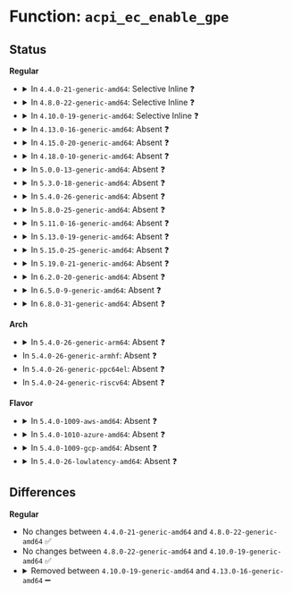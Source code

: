 # Function: <code>acpi_ec_enable_gpe</code>

## Status
<b>Regular</b>
<ul>
<li>
<details>
<summary>In <code>4.4.0-21-generic-amd64</code>: Selective Inline ❓</summary>

```c
void acpi_ec_enable_gpe(struct acpi_ec * ec, bool open)
```

```json
{
  "name": "acpi_ec_enable_gpe",
  "collision_type": "Unique Static",
  "inline_type": "Selective",
  "funcs": [
    {
      "addr": 18446744071583578173,
      "name": "acpi_ec_enable_gpe",
      "external": false,
      "loc": "drivers/acpi/ec.c:317",
      "file": "drivers/acpi/ec.c",
      "inline": "declared, inlined",
      "caller_inline": [],
      "caller_func": [
        "drivers/acpi/ec.c:acpi_ec_start",
        "drivers/acpi/ec.c:acpi_ec_transaction",
        "drivers/acpi/ec.c:acpi_ec_transaction"
      ]
    }
  ],
  "symbols": [
    {
      "addr": 18446744071583578173,
      "name": "acpi_ec_enable_gpe",
      "section": ".text",
      "bind": "STB_LOCAL",
      "size": 151
    }
  ]
}
```
</details>
</li>
<li>
<details>
<summary>In <code>4.8.0-22-generic-amd64</code>: Selective Inline ❓</summary>

```c
void acpi_ec_enable_gpe(struct acpi_ec * ec, bool open)
```

```json
{
  "name": "acpi_ec_enable_gpe",
  "collision_type": "Unique Static",
  "inline_type": "Selective",
  "funcs": [
    {
      "addr": 18446744071583900726,
      "name": "acpi_ec_enable_gpe",
      "external": false,
      "loc": "drivers/acpi/ec.c:322",
      "file": "drivers/acpi/ec.c",
      "inline": "declared, inlined",
      "caller_inline": [],
      "caller_func": [
        "drivers/acpi/ec.c:ec_install_handlers",
        "drivers/acpi/ec.c:acpi_ec_transaction",
        "drivers/acpi/ec.c:acpi_ec_submit_request"
      ]
    }
  ],
  "symbols": [
    {
      "addr": 18446744071583900726,
      "name": "acpi_ec_enable_gpe",
      "section": ".text",
      "bind": "STB_LOCAL",
      "size": 151
    }
  ]
}
```
</details>
</li>
<li>
<details>
<summary>In <code>4.10.0-19-generic-amd64</code>: Selective Inline ❓</summary>

```c
void acpi_ec_enable_gpe(struct acpi_ec * ec, bool open)
```

```json
{
  "name": "acpi_ec_enable_gpe",
  "collision_type": "Unique Static",
  "inline_type": "Selective",
  "funcs": [
    {
      "addr": 18446744071584041234,
      "name": "acpi_ec_enable_gpe",
      "external": false,
      "loc": "drivers/acpi/ec.c:353",
      "file": "drivers/acpi/ec.c",
      "inline": "declared, inlined",
      "caller_inline": [],
      "caller_func": [
        "drivers/acpi/ec.c:ec_install_handlers",
        "drivers/acpi/ec.c:acpi_ec_transaction",
        "drivers/acpi/ec.c:acpi_ec_submit_request"
      ]
    }
  ],
  "symbols": [
    {
      "addr": 18446744071584041234,
      "name": "acpi_ec_enable_gpe",
      "section": ".text",
      "bind": "STB_LOCAL",
      "size": 151
    }
  ]
}
```
</details>
</li>
<li>
<details>
<summary>In <code>4.13.0-16-generic-amd64</code>: Absent ❓</summary>

```json
{
  "name": "acpi_ec_enable_gpe",
  "collision_type": "Unique Static",
  "inline_type": "Full",
  "funcs": [
    {
      "addr": 18446744071584103091,
      "name": "acpi_ec_enable_gpe",
      "external": false,
      "loc": "drivers/acpi/ec.c:357",
      "file": "drivers/acpi/ec.c",
      "inline": "declared, inlined",
      "caller_inline": [
        "drivers/acpi/ec.c:ec_install_handlers",
        "drivers/acpi/ec.c:acpi_ec_submit_request"
      ],
      "caller_func": []
    }
  ],
  "symbols": []
}
```
</details>
</li>
<li>
<details>
<summary>In <code>4.15.0-20-generic-amd64</code>: Absent ❓</summary>

```json
{
  "name": "acpi_ec_enable_gpe",
  "collision_type": "Unique Static",
  "inline_type": "Full",
  "funcs": [
    {
      "addr": 18446744071584374579,
      "name": "acpi_ec_enable_gpe",
      "external": false,
      "loc": "drivers/acpi/ec.c:356",
      "file": "drivers/acpi/ec.c",
      "inline": "declared, inlined",
      "caller_inline": [
        "drivers/acpi/ec.c:ec_install_handlers",
        "drivers/acpi/ec.c:acpi_ec_submit_request"
      ],
      "caller_func": []
    }
  ],
  "symbols": []
}
```
</details>
</li>
<li>
<details>
<summary>In <code>4.18.0-10-generic-amd64</code>: Absent ❓</summary>

```json
{
  "name": "acpi_ec_enable_gpe",
  "collision_type": "Unique Static",
  "inline_type": "Full",
  "funcs": [
    {
      "addr": 18446744071584592714,
      "name": "acpi_ec_enable_gpe",
      "external": false,
      "loc": "drivers/acpi/ec.c:356",
      "file": "drivers/acpi/ec.c",
      "inline": "declared, inlined",
      "caller_inline": [
        "drivers/acpi/ec.c:ec_install_handlers",
        "drivers/acpi/ec.c:acpi_ec_submit_request"
      ],
      "caller_func": []
    }
  ],
  "symbols": []
}
```
</details>
</li>
<li>
<details>
<summary>In <code>5.0.0-13-generic-amd64</code>: Absent ❓</summary>

```json
{
  "name": "acpi_ec_enable_gpe",
  "collision_type": "Unique Static",
  "inline_type": "Full",
  "funcs": [
    {
      "addr": 18446744071584693050,
      "name": "acpi_ec_enable_gpe",
      "external": false,
      "loc": "drivers/acpi/ec.c:356",
      "file": "drivers/acpi/ec.c",
      "inline": "declared, inlined",
      "caller_inline": [
        "drivers/acpi/ec.c:ec_install_handlers",
        "drivers/acpi/ec.c:acpi_ec_submit_request"
      ],
      "caller_func": []
    }
  ],
  "symbols": []
}
```
</details>
</li>
<li>
<details>
<summary>In <code>5.3.0-18-generic-amd64</code>: Absent ❓</summary>

```json
{
  "name": "acpi_ec_enable_gpe",
  "collision_type": "Unique Static",
  "inline_type": "Full",
  "funcs": [
    {
      "addr": 18446744071584893926,
      "name": "acpi_ec_enable_gpe",
      "external": false,
      "loc": "drivers/acpi/ec.c:346",
      "file": "drivers/acpi/ec.c",
      "inline": "declared, inlined",
      "caller_inline": [
        "drivers/acpi/ec.c:ec_install_handlers",
        "drivers/acpi/ec.c:acpi_ec_submit_request"
      ],
      "caller_func": []
    }
  ],
  "symbols": []
}
```
</details>
</li>
<li>
<details>
<summary>In <code>5.4.0-26-generic-amd64</code>: Absent ❓</summary>

```json
{
  "name": "acpi_ec_enable_gpe",
  "collision_type": "Unique Static",
  "inline_type": "Full",
  "funcs": [
    {
      "addr": 18446744071585029670,
      "name": "acpi_ec_enable_gpe",
      "external": false,
      "loc": "drivers/acpi/ec.c:348",
      "file": "drivers/acpi/ec.c",
      "inline": "declared, inlined",
      "caller_inline": [
        "drivers/acpi/ec.c:ec_install_handlers",
        "drivers/acpi/ec.c:acpi_ec_submit_request"
      ],
      "caller_func": []
    }
  ],
  "symbols": []
}
```
</details>
</li>
<li>
<details>
<summary>In <code>5.8.0-25-generic-amd64</code>: Absent ❓</summary>

```json
{
  "name": "acpi_ec_enable_gpe",
  "collision_type": "Unique Static",
  "inline_type": "Full",
  "funcs": [
    {
      "addr": 18446744071585730993,
      "name": "acpi_ec_enable_gpe",
      "external": false,
      "loc": "drivers/acpi/ec.c:346",
      "file": "drivers/acpi/ec.c",
      "inline": "declared, inlined",
      "caller_inline": [
        "drivers/acpi/ec.c:ec_install_handlers",
        "drivers/acpi/ec.c:acpi_ec_start",
        "drivers/acpi/ec.c:acpi_ec_transaction_unlocked"
      ],
      "caller_func": []
    }
  ],
  "symbols": []
}
```
</details>
</li>
<li>
<details>
<summary>In <code>5.11.0-16-generic-amd64</code>: Absent ❓</summary>

```json
{
  "name": "acpi_ec_enable_gpe",
  "collision_type": "Unique Static",
  "inline_type": "Full",
  "funcs": [
    {
      "addr": 18446744071585853155,
      "name": "acpi_ec_enable_gpe",
      "external": false,
      "loc": "drivers/acpi/ec.c:346",
      "file": "drivers/acpi/ec.c",
      "inline": "declared, inlined",
      "caller_inline": [
        "drivers/acpi/ec.c:ec_install_handlers",
        "drivers/acpi/ec.c:acpi_ec_start",
        "drivers/acpi/ec.c:acpi_ec_transaction_unlocked"
      ],
      "caller_func": []
    }
  ],
  "symbols": []
}
```
</details>
</li>
<li>
<details>
<summary>In <code>5.13.0-19-generic-amd64</code>: Absent ❓</summary>

```json
{
  "name": "acpi_ec_enable_gpe",
  "collision_type": "Unique Static",
  "inline_type": "Full",
  "funcs": [
    {
      "addr": 18446744071585731827,
      "name": "acpi_ec_enable_gpe",
      "external": false,
      "loc": "drivers/acpi/ec.c:347",
      "file": "drivers/acpi/ec.c",
      "inline": "declared, inlined",
      "caller_inline": [
        "drivers/acpi/ec.c:ec_install_handlers",
        "drivers/acpi/ec.c:acpi_ec_start",
        "drivers/acpi/ec.c:acpi_ec_transaction_unlocked"
      ],
      "caller_func": []
    }
  ],
  "symbols": []
}
```
</details>
</li>
<li>
<details>
<summary>In <code>5.15.0-25-generic-amd64</code>: Absent ❓</summary>

```json
{
  "name": "acpi_ec_enable_gpe",
  "collision_type": "Unique Static",
  "inline_type": "Full",
  "funcs": [
    {
      "addr": 18446744071586213761,
      "name": "acpi_ec_enable_gpe",
      "external": false,
      "loc": "drivers/acpi/ec.c:348",
      "file": "drivers/acpi/ec.c",
      "inline": "declared, inlined",
      "caller_inline": [
        "drivers/acpi/ec.c:ec_install_handlers",
        "drivers/acpi/ec.c:ec_install_handlers",
        "drivers/acpi/ec.c:acpi_ec_start",
        "drivers/acpi/ec.c:acpi_ec_start",
        "drivers/acpi/ec.c:acpi_ec_transaction_unlocked",
        "drivers/acpi/ec.c:acpi_ec_transaction_unlocked"
      ],
      "caller_func": []
    }
  ],
  "symbols": []
}
```
</details>
</li>
<li>
<details>
<summary>In <code>5.19.0-21-generic-amd64</code>: Absent ❓</summary>

```json
{
  "name": "acpi_ec_enable_gpe",
  "collision_type": "Unique Static",
  "inline_type": "Full",
  "funcs": [
    {
      "addr": 18446744071587451059,
      "name": "acpi_ec_enable_gpe",
      "external": false,
      "loc": "drivers/acpi/ec.c:344",
      "file": "drivers/acpi/ec.c",
      "inline": "declared, inlined",
      "caller_inline": [
        "drivers/acpi/ec.c:ec_install_handlers",
        "drivers/acpi/ec.c:ec_install_handlers",
        "drivers/acpi/ec.c:acpi_ec_start",
        "drivers/acpi/ec.c:acpi_ec_start",
        "drivers/acpi/ec.c:acpi_ec_transaction_unlocked",
        "drivers/acpi/ec.c:acpi_ec_transaction_unlocked"
      ],
      "caller_func": []
    }
  ],
  "symbols": []
}
```
</details>
</li>
<li>
<details>
<summary>In <code>6.2.0-20-generic-amd64</code>: Absent ❓</summary>

```json
{
  "name": "acpi_ec_enable_gpe",
  "collision_type": "Unique Static",
  "inline_type": "Full",
  "funcs": [
    {
      "addr": 18446744071588713013,
      "name": "acpi_ec_enable_gpe",
      "external": false,
      "loc": "drivers/acpi/ec.c:345",
      "file": "drivers/acpi/ec.c",
      "inline": "declared, inlined",
      "caller_inline": [
        "drivers/acpi/ec.c:ec_install_handlers",
        "drivers/acpi/ec.c:ec_install_handlers",
        "drivers/acpi/ec.c:acpi_ec_unmask_events",
        "drivers/acpi/ec.c:acpi_ec_unmask_events",
        "drivers/acpi/ec.c:acpi_ec_submit_request",
        "drivers/acpi/ec.c:acpi_ec_submit_request"
      ],
      "caller_func": []
    }
  ],
  "symbols": []
}
```
</details>
</li>
<li>
<details>
<summary>In <code>6.5.0-9-generic-amd64</code>: Absent ❓</summary>

```json
{
  "name": "acpi_ec_enable_gpe",
  "collision_type": "Unique Static",
  "inline_type": "Full",
  "funcs": [
    {
      "addr": 18446744071589001245,
      "name": "acpi_ec_enable_gpe",
      "external": false,
      "loc": "drivers/acpi/ec.c:345",
      "file": "drivers/acpi/ec.c",
      "inline": "declared, inlined",
      "caller_inline": [
        "drivers/acpi/ec.c:ec_install_handlers",
        "drivers/acpi/ec.c:ec_install_handlers",
        "drivers/acpi/ec.c:acpi_ec_unmask_events",
        "drivers/acpi/ec.c:acpi_ec_unmask_events",
        "drivers/acpi/ec.c:acpi_ec_submit_request",
        "drivers/acpi/ec.c:acpi_ec_submit_request"
      ],
      "caller_func": []
    }
  ],
  "symbols": []
}
```
</details>
</li>
<li>
<details>
<summary>In <code>6.8.0-31-generic-amd64</code>: Absent ❓</summary>

```json
{
  "name": "acpi_ec_enable_gpe",
  "collision_type": "Unique Static",
  "inline_type": "Full",
  "funcs": [
    {
      "addr": 18446744071589305549,
      "name": "acpi_ec_enable_gpe",
      "external": false,
      "loc": "drivers/acpi/ec.c:345",
      "file": "drivers/acpi/ec.c",
      "inline": "declared, inlined",
      "caller_inline": [
        "drivers/acpi/ec.c:ec_install_handlers",
        "drivers/acpi/ec.c:ec_install_handlers",
        "drivers/acpi/ec.c:acpi_ec_unmask_events",
        "drivers/acpi/ec.c:acpi_ec_unmask_events",
        "drivers/acpi/ec.c:acpi_ec_submit_request",
        "drivers/acpi/ec.c:acpi_ec_submit_request"
      ],
      "caller_func": []
    }
  ],
  "symbols": []
}
```
</details>
</li>
</ul>
<b>Arch</b>
<ul>
<li>
<details>
<summary>In <code>5.4.0-26-generic-arm64</code>: Absent ❓</summary>

```json
{
  "name": "acpi_ec_enable_gpe",
  "collision_type": "Unique Static",
  "inline_type": "Full",
  "funcs": [
    {
      "addr": 18446603336497432884,
      "name": "acpi_ec_enable_gpe",
      "external": false,
      "loc": "drivers/acpi/ec.c:348",
      "file": "drivers/acpi/ec.c",
      "inline": "declared, inlined",
      "caller_inline": [],
      "caller_func": []
    }
  ],
  "symbols": []
}
```
</details>
</li>
<li>
In <code>5.4.0-26-generic-armhf</code>: Absent ❓
</li>
<li>
In <code>5.4.0-26-generic-ppc64el</code>: Absent ❓
</li>
<li>
In <code>5.4.0-24-generic-riscv64</code>: Absent ❓
</li>
</ul>
<b>Flavor</b>
<ul>
<li>
<details>
<summary>In <code>5.4.0-1009-aws-amd64</code>: Absent ❓</summary>

```json
{
  "name": "acpi_ec_enable_gpe",
  "collision_type": "Unique Static",
  "inline_type": "Full",
  "funcs": [
    {
      "addr": 18446744071584972054,
      "name": "acpi_ec_enable_gpe",
      "external": false,
      "loc": "drivers/acpi/ec.c:348",
      "file": "drivers/acpi/ec.c",
      "inline": "declared, inlined",
      "caller_inline": [
        "drivers/acpi/ec.c:ec_install_handlers",
        "drivers/acpi/ec.c:acpi_ec_submit_request"
      ],
      "caller_func": []
    }
  ],
  "symbols": []
}
```
</details>
</li>
<li>
<details>
<summary>In <code>5.4.0-1010-azure-amd64</code>: Absent ❓</summary>

```json
{
  "name": "acpi_ec_enable_gpe",
  "collision_type": "Unique Static",
  "inline_type": "Full",
  "funcs": [
    {
      "addr": 18446744071584880854,
      "name": "acpi_ec_enable_gpe",
      "external": false,
      "loc": "drivers/acpi/ec.c:348",
      "file": "drivers/acpi/ec.c",
      "inline": "declared, inlined",
      "caller_inline": [
        "drivers/acpi/ec.c:ec_install_handlers",
        "drivers/acpi/ec.c:acpi_ec_submit_request"
      ],
      "caller_func": []
    }
  ],
  "symbols": []
}
```
</details>
</li>
<li>
<details>
<summary>In <code>5.4.0-1009-gcp-amd64</code>: Absent ❓</summary>

```json
{
  "name": "acpi_ec_enable_gpe",
  "collision_type": "Unique Static",
  "inline_type": "Full",
  "funcs": [
    {
      "addr": 18446744071584981254,
      "name": "acpi_ec_enable_gpe",
      "external": false,
      "loc": "drivers/acpi/ec.c:348",
      "file": "drivers/acpi/ec.c",
      "inline": "declared, inlined",
      "caller_inline": [
        "drivers/acpi/ec.c:ec_install_handlers",
        "drivers/acpi/ec.c:acpi_ec_submit_request"
      ],
      "caller_func": []
    }
  ],
  "symbols": []
}
```
</details>
</li>
<li>
<details>
<summary>In <code>5.4.0-26-lowlatency-amd64</code>: Absent ❓</summary>

```json
{
  "name": "acpi_ec_enable_gpe",
  "collision_type": "Unique Static",
  "inline_type": "Full",
  "funcs": [
    {
      "addr": 18446744071585087430,
      "name": "acpi_ec_enable_gpe",
      "external": false,
      "loc": "drivers/acpi/ec.c:348",
      "file": "drivers/acpi/ec.c",
      "inline": "declared, inlined",
      "caller_inline": [
        "drivers/acpi/ec.c:ec_install_handlers",
        "drivers/acpi/ec.c:acpi_ec_submit_request"
      ],
      "caller_func": []
    }
  ],
  "symbols": []
}
```
</details>
</li>
</ul>

## Differences
<b>Regular</b>
<ul>
<li>
No changes between <code>4.4.0-21-generic-amd64</code> and <code>4.8.0-22-generic-amd64</code> ✅
</li>
<li>
No changes between <code>4.8.0-22-generic-amd64</code> and <code>4.10.0-19-generic-amd64</code> ✅
</li>
<li>
<details>
<summary>Removed between <code>4.10.0-19-generic-amd64</code> and <code>4.13.0-16-generic-amd64</code> ➖</summary>

```c
void acpi_ec_enable_gpe(struct acpi_ec * ec, bool open)
```
</details>
</li>
</ul>
